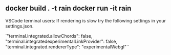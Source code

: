 docker build . -t rain
docker run -it rain
---
VSCode terminal users:
If rendering is slow try the following settings in your settings.json.

`"terminal.integrated.allowChords": false,
"terminal.integratedexperimentalLinkProvider": false,
"terminal.integrated.rendererType": "experimentalWebgl"``
